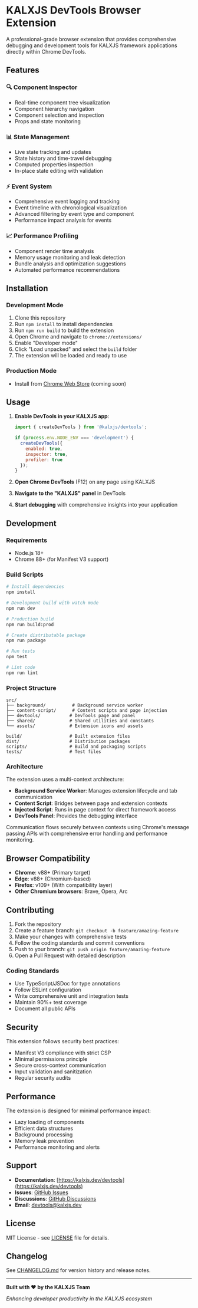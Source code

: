 # KALXJS DevTools Browser Extension

A professional-grade browser extension that provides comprehensive debugging and development tools for KALXJS framework applications directly within Chrome DevTools.

## Features

### 🔍 **Component Inspector**
- Real-time component tree visualization
- Component hierarchy navigation
- Component selection and inspection
- Props and state monitoring

### 📊 **State Management**
- Live state tracking and updates
- State history and time-travel debugging
- Computed properties inspection
- In-place state editing with validation

### ⚡ **Event System**
- Comprehensive event logging and tracking
- Event timeline with chronological visualization
- Advanced filtering by event type and component
- Performance impact analysis for events

### 📈 **Performance Profiling**
- Component render time analysis
- Memory usage monitoring and leak detection
- Bundle analysis and optimization suggestions
- Automated performance recommendations

## Installation

### Development Mode
1. Clone this repository
2. Run `npm install` to install dependencies
3. Run `npm run build` to build the extension
4. Open Chrome and navigate to `chrome://extensions/`
5. Enable "Developer mode"
6. Click "Load unpacked" and select the `build` folder
7. The extension will be loaded and ready to use

### Production Mode
- Install from [Chrome Web Store](https://chromewebstore.google.com) (coming soon)

## Usage

1. **Enable DevTools in your KALXJS app**:
   ```javascript
   import { createDevTools } from '@kalxjs/devtools';

   if (process.env.NODE_ENV === 'development') {
     createDevTools({
       enabled: true,
       inspector: true,
       profiler: true
     });
   }
   ```

2. **Open Chrome DevTools** (F12) on any page using KALXJS

3. **Navigate to the "KALXJS" panel** in DevTools

4. **Start debugging** with comprehensive insights into your application

## Development

### Requirements
- Node.js 18+
- Chrome 88+ (for Manifest V3 support)

### Build Scripts
```bash
# Install dependencies
npm install

# Development build with watch mode
npm run dev

# Production build
npm run build:prod

# Create distributable package
npm run package

# Run tests
npm test

# Lint code
npm run lint
```

### Project Structure
```
src/
├── background/          # Background service worker
├── content-script/      # Content scripts and page injection
├── devtools/           # DevTools page and panel
├── shared/             # Shared utilities and constants
└── assets/             # Extension icons and assets

build/                  # Built extension files
dist/                   # Distribution packages
scripts/                # Build and packaging scripts
tests/                  # Test files
```

### Architecture

The extension uses a multi-context architecture:
- **Background Service Worker**: Manages extension lifecycle and tab communication
- **Content Script**: Bridges between page and extension contexts
- **Injected Script**: Runs in page context for direct framework access
- **DevTools Panel**: Provides the debugging interface

Communication flows securely between contexts using Chrome's message passing APIs with comprehensive error handling and performance monitoring.

## Browser Compatibility

- **Chrome**: v88+ (Primary target)
- **Edge**: v88+ (Chromium-based)
- **Firefox**: v109+ (With compatibility layer)
- **Other Chromium browsers**: Brave, Opera, Arc

## Contributing

1. Fork the repository
2. Create a feature branch: `git checkout -b feature/amazing-feature`
3. Make your changes with comprehensive tests
4. Follow the coding standards and commit conventions
5. Push to your branch: `git push origin feature/amazing-feature`
6. Open a Pull Request with detailed description

### Coding Standards
- Use TypeScript/JSDoc for type annotations
- Follow ESLint configuration
- Write comprehensive unit and integration tests
- Maintain 90%+ test coverage
- Document all public APIs

## Security

This extension follows security best practices:
- Manifest V3 compliance with strict CSP
- Minimal permissions principle
- Secure cross-context communication
- Input validation and sanitization
- Regular security audits

## Performance

The extension is designed for minimal performance impact:
- Lazy loading of components
- Efficient data structures
- Background processing
- Memory leak prevention
- Performance monitoring and alerts

## Support

- **Documentation**: [https://kalxjs.dev/devtools](https://kalxjs.dev/devtools)
- **Issues**: [GitHub Issues](https://github.com/Odeneho-Calculus/kalxjs/issues)
- **Discussions**: [GitHub Discussions](https://github.com/Odeneho-Calculus/kalxjs/discussions)
- **Email**: devtools@kalxjs.dev

## License

MIT License - see [LICENSE](LICENSE) file for details.

## Changelog

See [CHANGELOG.md](CHANGELOG.md) for version history and release notes.

---

**Built with ❤️ by the KALXJS Team**

*Enhancing developer productivity in the KALXJS ecosystem*
